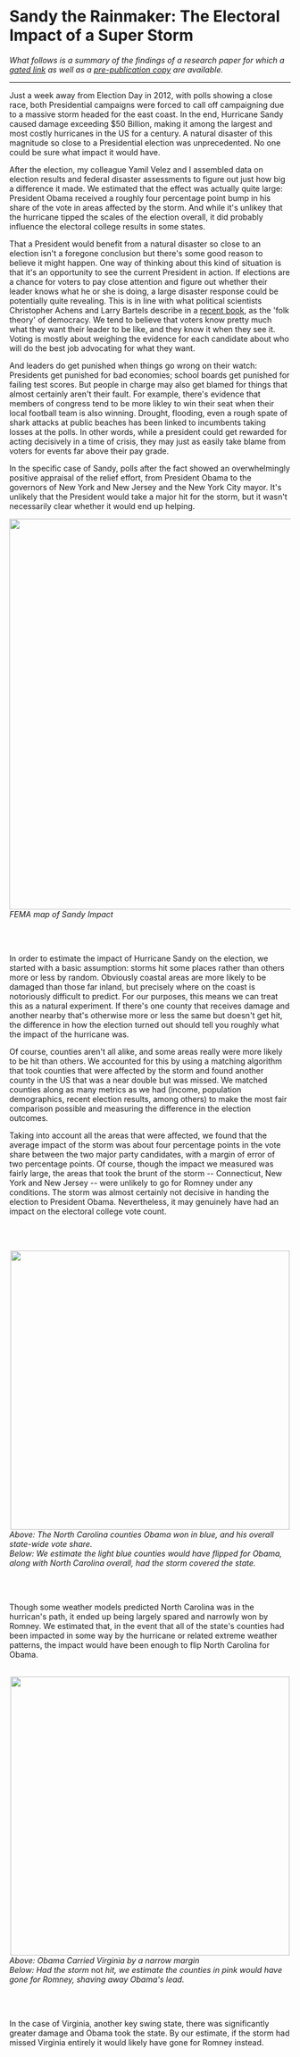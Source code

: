 
# Sandy the Rainmaker: The Electoral Impact of a Super Storm

<i>What follows is a summary of the findings of a research paper for which a [gated link](https://www.cambridge.org/core/journals/ps-political-science-and-politics/article/sandy-the-rainmaker-the-electoral-impact-of-a-super-storm/C2BF9E0BD3D0787193E1EEBD2A5DBA6F) as well as a [pre-publication copy](https://github.com/dcldmartin/HurricaneSandy/blob/test/Velez%20and%20Martin_2013.pdf) are available.</i>

---

Just a week away from Election Day in 2012, with polls showing a close race, both Presidential campaigns were forced to call off campaigning due to a massive storm headed for the east coast. In the end, Hurricane Sandy caused damage exceeding $50 Billion, making it among the largest and most costly hurricanes in the US for a century. A natural disaster of this magnitude so close to a Presidential election was unprecedented. No one could be sure what impact it would have.

After the election, my colleague Yamil Velez and I assembled data on election results and federal disaster assessments to figure out just how big a difference it made. We estimated that the effect was actually quite large: President Obama received a roughly four percentage point bump in his share of the vote in areas affected by the storm. And while it's unlikey that the hurricane tipped the scales of the election overall, it did probably influence the electoral college results in some states.

That a President would benefit from a natural disaster so close to an election isn't a foregone conclusion but there's some good reason to believe it might happen. One way of thinking about this kind of situation is that it's an opportunity to see the current President in action. If elections are a chance for voters to pay close attention and figure out whether their leader knows what he or she is doing, a large disaster response could be potentially quite revealing. This is in line with what political scientists Christopher Achens and Larry Bartels describe in a [recent book](http://press.princeton.edu/titles/10671.html), as the 'folk theory' of democracy. We tend to believe that voters know pretty much what they want their leader to be like, and they know it when they see it. Voting is mostly about weighing the evidence for each candidate about who will do the best job advocating for what they want.

And leaders do get punished when things go wrong on their watch: Presidents get punished for bad economies; school boards get punished for failing test scores. But people in charge may also get blamed for things that almost certainly aren't their fault. For example, there's evidence that members of congress tend to be more likley to win their seat when their local football team is also winning. Drought, flooding, even a rough spate of shark attacks at public beaches has been linked to incumbents taking losses at the polls. In other words, while a president could get rewarded for acting decisively in a time of crisis, they may just as easily take blame from voters for events far above their pay grade.

In the specific case of Sandy, polls after the fact showed an overwhelmingly positive appraisal of the relief effort, from President Obama to the governors of New York and New Jersey and the New York City mayor. It's unlikely that the President would take a major hit for the storm, but it wasn't necessarily clear whether it would end up helping.

<div align="center">
<img src="https://user-images.githubusercontent.com/25906562/27714432-705d43a8-5cf6-11e7-8859-f9f2bb92305d.png" width="700">
    <div align='left'><i>FEMA map of Sandy Impact</i>
    </div>
</div>

<br><br>

In order to estimate the impact of Hurricane Sandy on the election, we started with a basic assumption: storms hit some places rather than others more or less by random. Obviously coastal areas are more likely to be damaged than those far inland, but precisely where on the coast is notoriously difficult to predict. For our purposes, this means we can treat this as a natural experiment. If there's one county that receives damage and another nearby that's otherwise more or less the same but doesn't get hit, the difference in how the election turned out should tell you roughly what the impact of the hurricane was.

Of course, counties aren't all alike, and some areas really were more likely to be hit than others. We accounted for this by using a matching algorithm that took counties that were affected by the storm and found another county in the US that was a near double but was missed. We matched counties along as many metrics as we had (income, population demographics, recent election results, among others) to make the most fair comparison possible and measuring the difference in the election outcomes.

Taking into account all the areas that were affected, we found that the average impact of the storm was about four percentage points in the vote share between the two major party candidates, with a margin of error of two percentage points. Of course, though the impact we measured was fairly large, the areas that took the brunt of the storm -- Connecticut, New York and New Jersey -- were unlikely to go for Romney under any conditions. The storm was almost certainly not decisive in handing the election to President Obama. Nevertheless, it may genuinely have had an impact on the electoral college vote count.

<br><br>


<div align="center">
	<img src="https://user-images.githubusercontent.com/25906562/27714434-707261f2-5cf6-11e7-917b-6842b0a3d1df.png" width=500>
	<div align=left><i>Above: The North Carolina counties Obama won in blue, and his overall state-wide vote share.</i>
	</div>
	<div align=left><i>Below: We estimate the light blue counties would have flipped for Obama, along with North Carolina overall, had the storm covered the state.</i>
	</div>
</div>

<br><br>


Though some weather models predicted North Carolina was in the hurrican's path, it ended up being largely spared and narrowly won by Romney. We estimated that, in the event that all of the state's counties had been impacted in some way by the hurricane or related extreme weather patterns, the impact would have been enough to flip North Carolina for Obama.
<br><br>


<div align="center">
	<img src="https://user-images.githubusercontent.com/25906562/27714433-707272dc-5cf6-11e7-9394-f4b9834fb489.png" width=500>
    <div align=left><i>Above: Obama Carried Virginia by a narrow margin</i>
    </div>
    <div align=left><i>Below: Had the storm </i>not<i> hit, we estimate the counties in pink would have gone for Romney, shaving away Obama's lead.</i>
    </div>
</div>


<br><br>

In the case of Virginia, another key swing state, there was significantly greater damage and Obama took the state. By our estimate, if the storm had missed Virginia entirely it would likely have gone for Romney instead.